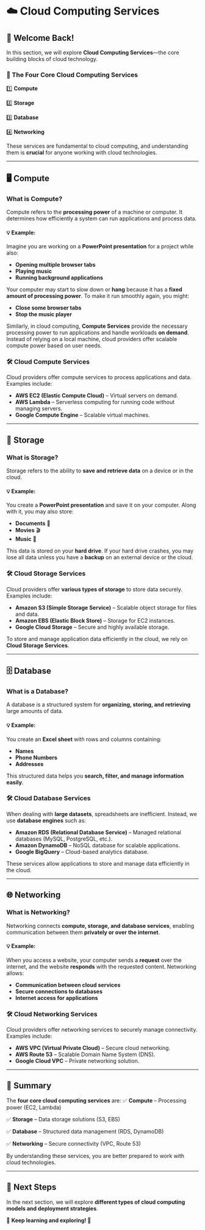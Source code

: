# ☁️ Cloud Computing Services

## 🎉 Welcome Back!

In this section, we will explore **Cloud Computing Services**—the core building blocks of cloud technology.

### **🔹 The Four Core Cloud Computing Services**
1️⃣ **Compute**

2️⃣ **Storage**

3️⃣ **Database**

4️⃣ **Networking**

These services are fundamental to cloud computing, and understanding them is **crucial** for anyone working with cloud technologies.

---

## **🖥️ Compute**
### What is Compute?
Compute refers to the **processing power** of a machine or computer. It determines how efficiently a system can run applications and process data.

#### **💡 Example:**
Imagine you are working on a **PowerPoint presentation** for a project while also:
- **Opening multiple browser tabs**
- **Playing music**
- **Running background applications**

Your computer may start to slow down or **hang** because it has a **fixed amount of processing power**. To make it run smoothly again, you might:
- **Close some browser tabs**
- **Stop the music player**

Similarly, in cloud computing, **Compute Services** provide the necessary processing power to run applications and handle workloads **on demand**. Instead of relying on a local machine, cloud providers offer scalable compute power based on user needs.

### **🛠️ Cloud Compute Services**
Cloud providers offer compute services to process applications and data. Examples include:
- **AWS EC2 (Elastic Compute Cloud)** – Virtual servers on demand.
- **AWS Lambda** – Serverless computing for running code without managing servers.
- **Google Compute Engine** – Scalable virtual machines.

---

## **💾 Storage**
### What is Storage?
Storage refers to the ability to **save and retrieve data** on a device or in the cloud.

#### **💡 Example:**
You create a **PowerPoint presentation** and save it on your computer. Along with it, you may also store:
- **Documents** 📄
- **Movies** 🎬
- **Music** 🎵

This data is stored on your **hard drive**. If your hard drive crashes, you may lose all data unless you have a **backup** on an external device or the cloud.

### **🛠️ Cloud Storage Services**
Cloud providers offer **various types of storage** to store data securely. Examples include:
- **Amazon S3 (Simple Storage Service)** – Scalable object storage for files and data.
- **Amazon EBS (Elastic Block Store)** – Storage for EC2 instances.
- **Google Cloud Storage** – Secure and highly available storage.

To store and manage application data efficiently in the cloud, we rely on **Cloud Storage Services**.

---

## **🗄️ Database**
### What is a Database?
A database is a structured system for **organizing, storing, and retrieving** large amounts of data.

#### **💡 Example:**
You create an **Excel sheet** with rows and columns containing:
- **Names**
- **Phone Numbers**
- **Addresses**

This structured data helps you **search, filter, and manage information easily**.

### **🛠️ Cloud Database Services**
When dealing with **large datasets**, spreadsheets are inefficient. Instead, we use **database engines** such as:
- **Amazon RDS (Relational Database Service)** – Managed relational databases (MySQL, PostgreSQL, etc.).
- **Amazon DynamoDB** – NoSQL database for scalable applications.
- **Google BigQuery** – Cloud-based analytics database.

These services allow applications to store and manage data efficiently in the cloud.

---

## **🌐 Networking**
### What is Networking?
Networking connects **compute, storage, and database services**, enabling communication between them **privately or over the internet**.

#### **💡 Example:**
When you access a website, your computer sends a **request** over the internet, and the website **responds** with the requested content. Networking allows:
- **Communication between cloud services**
- **Secure connections to databases**
- **Internet access for applications**

### **🛠️ Cloud Networking Services**
Cloud providers offer networking services to securely manage connectivity. Examples include:
- **AWS VPC (Virtual Private Cloud)** – Secure cloud networking.
- **AWS Route 53** – Scalable Domain Name System (DNS).
- **Google Cloud VPC** – Private networking solution.

---

## **📌 Summary**
The **four core cloud computing services** are:
✅ **Compute** – Processing power (EC2, Lambda)

✅ **Storage** – Data storage solutions (S3, EBS)

✅ **Database** – Structured data management (RDS, DynamoDB)

✅ **Networking** – Secure connectivity (VPC, Route 53)


By understanding these services, you are better prepared to work with cloud technologies.

---

## **🎯 Next Steps**
In the next section, we will explore **different types of cloud computing models and deployment strategies**.

📌 **Keep learning and exploring! 🚀**
